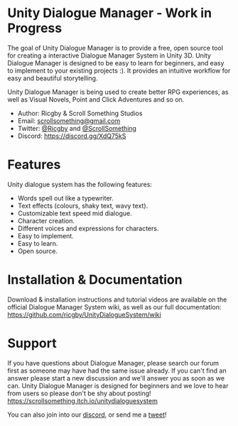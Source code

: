 Unity Dialogue Manager - Work in Progress
======

The goal of Unity Dialogue Manager is to provide a free, open source tool for creating a interactive Dialogue Manager System in Unity 3D. Unity Dialogue Manager is designed to be easy to learn for beginners, and easy to implement to your existing projects :). It provides an intuitive workflow for easy and beautiful storytelling.

Unity Dialogue Manager is being used to create better RPG experiences, as well as Visual Novels, Point and Click Adventures and so on.

- Author: Ricgby & Scroll Something Studios
- Email: scrollsomething@gmail.com
- Twitter: [@Ricgby](https://twitter.com/ricgby) and [@ScrollSomething](https://twitter.com/ScrollSomething)
- Discord: https://discord.gg/XdQ75kS

Features
============

Unity dialogue system has the following features:

* Words spell out like a typewriter.
* Text effects (colours, shaky text, wavy text).
* Customizable text speed mid dialogue.
* Character creation.
* Different voices and expressions for characters.
* Easy to implement.
* Easy to learn.
* Open source.

Installation & Documentation
============

Download & installation instructions and tutorial videos are available on the official Dialogue Manager System wiki, as well as our full documentation:
https://github.com/ricgby/UnityDialogueSystem/wiki

Support
=======

If you have questions about Dialogue Manager, please search our forum first as someone may have had the same issue already. If you can't find an answer please start a new discussion and we'll answer you as soon as we can. Unity Dialogue Manager is designed for beginners and we love to hear from users so please don't be shy about posting!
https://scrollsomething.itch.io/unitydialoguesystem

You can also join into our [discord](https://discord.gg/XdQ75kS), or send me a [tweet](https://twitter.com/ricgby)!


